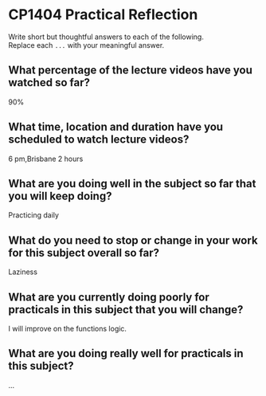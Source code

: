 # CP1404 Practical Reflection

Write short but thoughtful answers to each of the following.  
Replace each `...` with your meaningful answer.

## What percentage of the lecture videos have you watched so far?

90%

## What time, location and duration have you scheduled to watch lecture videos?

6 pm,Brisbane 2 hours

## What are you doing well in the subject so far that you will keep doing?

Practicing daily

## What do you need to stop or change in your work for this subject overall so far?

Laziness

## What are you currently doing poorly for practicals in this subject that you will change?

I will improve on the functions logic.

## What are you doing really well for practicals in this subject?

...
